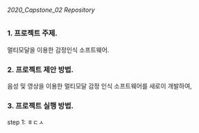 ###### 2020_Capstone_02 Repository

### 1. 프로젝트 주제.

멀티모달을 이용한 감정인식 소프트웨어.

### 2. 프로젝트 제안 방법.

음성 및 영상을 이용한 멀티모달 감정 인식 소프트웨어를 새로이 개발하여, 

### 3. 프로젝트 실행 방법.
step 1: ㅎㄷㅅ
